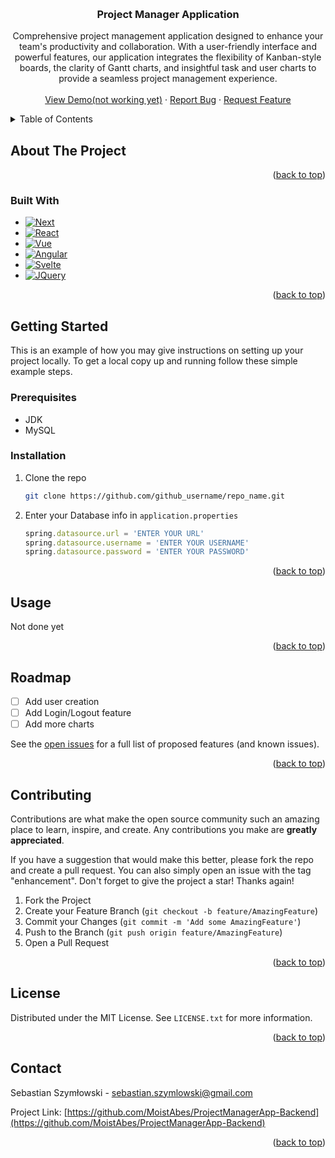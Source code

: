 <!-- Improved compatibility of back to top link: See: https://github.com/othneildrew/Best-README-Template/pull/73 -->
<a name="readme-top"></a>
<!--
*** Thanks for checking out the Best-README-Template. If you have a suggestion
*** that would make this better, please fork the repo and create a pull request
*** or simply open an issue with the tag "enhancement".
*** Don't forget to give the project a star!
*** Thanks again! Now go create something AMAZING! :D
-->







<!-- PROJECT LOGO -->
<br />
<div align="center">
  

<h3 align="center">Project Manager Application</h3>

  <p align="center">
    Comprehensive project management application designed to enhance your team's productivity and collaboration. With a user-friendly interface and powerful features, our application integrates the flexibility of Kanban-style boards, the clarity of Gantt charts, and insightful task and user charts to provide a seamless project management experience.
    <br />
    <br />
    <a href="https://github.com/github_username/repo_name">View Demo(not working yet)</a>
    ·
    <a href="https://github.com/MoistAbes/ProjectManagerApp-Backend/issues">Report Bug</a>
    ·
    <a href="https://github.com/github_username/repo_name/issues">Request Feature</a>
  </p>
</div>



<!-- TABLE OF CONTENTS -->
<details>
  <summary>Table of Contents</summary>
  <ol>
    <li>
      <a href="#about-the-project">About The Project</a>
      <ul>
        <li><a href="#built-with">Built With</a></li>
      </ul>
    </li>
    <li>
      <a href="#getting-started">Getting Started</a>
      <ul>
        <li><a href="#prerequisites">Prerequisites</a></li>
        <li><a href="#installation">Installation</a></li>
      </ul>
    </li>
    <li><a href="#usage">Usage</a></li>
    <li><a href="#roadmap">Roadmap</a></li>
    <li><a href="#contributing">Contributing</a></li>
    <li><a href="#license">License</a></li>
    <li><a href="#contact">Contact</a></li>
    <li><a href="#acknowledgments">Acknowledgments</a></li>
  </ol>
</details>



<!-- ABOUT THE PROJECT -->
## About The Project

<p align="right">(<a href="#readme-top">back to top</a>)</p>

### Built With

* [![Next][Next.js]][Next-url]
* [![React][React.js]][React-url]
* [![Vue][Vue.js]][Vue-url]
* [![Angular][Angular.io]][Angular-url]
* [![Svelte][Svelte.dev]][Svelte-url]
* [![JQuery][JQuery.com]][JQuery-url]

<p align="right">(<a href="#readme-top">back to top</a>)</p>



<!-- GETTING STARTED -->
## Getting Started

This is an example of how you may give instructions on setting up your project locally.
To get a local copy up and running follow these simple example steps.

### Prerequisites

- JDK
- MySQL

### Installation

1. Clone the repo
   ```sh
   git clone https://github.com/github_username/repo_name.git
   ```
2. Enter your Database info in `application.properties`
   ```js
   spring.datasource.url = 'ENTER YOUR URL'
   spring.datasource.username = 'ENTER YOUR USERNAME'
   spring.datasource.password = 'ENTER YOUR PASSWORD'
   ```

<p align="right">(<a href="#readme-top">back to top</a>)</p>



<!-- USAGE EXAMPLES -->
## Usage

Not done yet

<p align="right">(<a href="#readme-top">back to top</a>)</p>



<!-- ROADMAP -->
## Roadmap

- [ ] Add user creation 
- [ ] Add Login/Logout feature
- [ ] Add more charts

See the [open issues](https://github.com/MoistAbes/ProjectManagerApp-Backend/issues) for a full list of proposed features (and known issues).

<p align="right">(<a href="#readme-top">back to top</a>)</p>



<!-- CONTRIBUTING -->
## Contributing

Contributions are what make the open source community such an amazing place to learn, inspire, and create. Any contributions you make are **greatly appreciated**.

If you have a suggestion that would make this better, please fork the repo and create a pull request. You can also simply open an issue with the tag "enhancement".
Don't forget to give the project a star! Thanks again!

1. Fork the Project
2. Create your Feature Branch (`git checkout -b feature/AmazingFeature`)
3. Commit your Changes (`git commit -m 'Add some AmazingFeature'`)
4. Push to the Branch (`git push origin feature/AmazingFeature`)
5. Open a Pull Request

<p align="right">(<a href="#readme-top">back to top</a>)</p>



<!-- LICENSE -->
## License

Distributed under the MIT License. See `LICENSE.txt` for more information.

<p align="right">(<a href="#readme-top">back to top</a>)</p>



<!-- CONTACT -->
## Contact

Sebastian Szymłowski - sebastian.szymlowski@gmail.com

Project Link: [https://github.com/MoistAbes/ProjectManagerApp-Backend](https://github.com/MoistAbes/ProjectManagerApp-Backend)

<p align="right">(<a href="#readme-top">back to top</a>)</p>



<!-- MARKDOWN LINKS & IMAGES -->
<!-- https://www.markdownguide.org/basic-syntax/#reference-style-links -->
[contributors-shield]: https://img.shields.io/github/contributors/github_username/repo_name.svg?style=for-the-badge
[contributors-url]: https://github.com/MoistAbes/ProjectManagerApp-Backend/graphs/contributors
[forks-shield]: https://img.shields.io/github/forks/github_username/repo_name.svg?style=for-the-badge
[forks-url]: https://github.com/MoistAbes/ProjectManagerApp-Backend/network/members
[stars-shield]: https://img.shields.io/github/stars/github_username/repo_name.svg?style=for-the-badge
[stars-url]: https://github.com/MoistAbes/ProjectManagerApp-Backend/stargazers
[issues-shield]: https://img.shields.io/github/issues/github_username/repo_name.svg?style=for-the-badge
[issues-url]: https://github.com/MoistAbes/ProjectManagerApp-Backend/issues
[license-shield]: https://img.shields.io/github/license/github_username/repo_name.svg?style=for-the-badge
[license-url]: https://github.com/github_username/repo_name/blob/master/LICENSE.txt
[linkedin-shield]: https://img.shields.io/badge/-LinkedIn-black.svg?style=for-the-badge&logo=linkedin&colorB=555
[linkedin-url]: https://linkedin.com/in/linkedin_username
[product-screenshot]: images/screenshot.png
[Next.js]: https://img.shields.io/badge/Spring%20boot-lightgreen?style=for-the-badge&logo=spring
[Next-url]: https://nextjs.org/
[React.js]: https://img.shields.io/badge/Java-ED8B00?style=for-the-badge&logo=openjdk&logoColor=white
[React-url]: https://reactjs.org/
[Vue.js]: https://shields.io/badge/JavaScript-F7DF1E?logo=JavaScript&logoColor=000&style=flat-square
[Vue-url]: https://vuejs.org/
[Angular.io]: https://img.shields.io/badge/Hibernate-59666C?style=for-the-badge&logo=Hibernate&logoColor=white
[Angular-url]: https://angular.io/
[Svelte.dev]: https://img.shields.io/badge/-Swagger-%23Clojure?style=for-the-badge&logo=swagger&logoColor=white
[Svelte-url]: https://svelte.dev/
[Laravel.com]: https://img.shields.io/badge/Laravel-FF2D20?style=for-the-badge&logo=laravel&logoColor=white
[Laravel-url]: https://laravel.com
[Bootstrap.com]: https://img.shields.io/badge/Bootstrap-563D7C?style=for-the-badge&logo=bootstrap&logoColor=white
[Bootstrap-url]: https://getbootstrap.com
[JQuery.com]: https://img.shields.io/badge/jQuery-0769AD?style=for-the-badge&logo=jquery&logoColor=white
[JQuery-url]: https://jquery.com 
